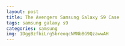 ```yaml
---
layout: post
title: The Avengers Samsung Galaxy S9 Case
tags: samsung galaxy s9
categories: samsung
img: 1DggBzfbiLrg5breoqcNMNbBG9QzawwAH
---
```

